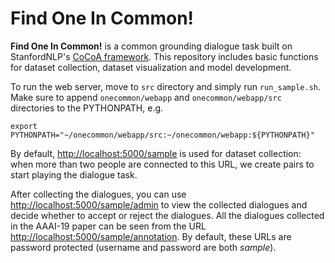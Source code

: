 # Find One In Common!

**Find One In Common!** is a common grounding dialogue task built on StanfordNLP's [CoCoA framework](https://github.com/stanfordnlp/cocoa).
This repository includes basic functions for dataset collection, dataset visualization and model development.

To run the web server, move to `src` directory and simply run `run_sample.sh`. Make sure to append `onecommon/webapp` and `onecommon/webapp/src` directories to the PYTHONPATH, e.g.

```
export PYTHONPATH="~/onecommon/webapp/src:~/onecommon/webapp:${PYTHONPATH}"
```

By default, <http://localhost:5000/sample> is used for dataset collection: when more than two people are connected to this URL, we create pairs to start playing the dialogue task.

After collecting the dialogues, you can use <http://localhost:5000/sample/admin> to view the collected dialogues and decide whether to accept or reject the dialogues. All the dialogues collected in the AAAI-19 paper can be seen from the URL <http://localhost:5000/sample/annotation>. By default, these URLs are password protected (username and password are both *sample*).